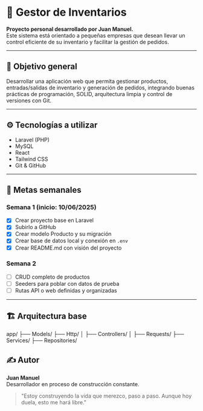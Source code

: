 # 🧠 Gestor de Inventarios

**Proyecto personal desarrollado por Juan Manuel.**  
Este sistema está orientado a pequeñas empresas que desean llevar un control eficiente de su inventario y facilitar la gestión de pedidos.

---

## 🚀 Objetivo general

Desarrollar una aplicación web que permita gestionar productos, entradas/salidas de inventario y generación de pedidos, integrando buenas prácticas de programación, SOLID, arquitectura limpia y control de versiones con Git.

---

## ⚙️ Tecnologías a utilizar

- Laravel (PHP)
- MySQL
- React
- Tailwind CSS
- Git & GitHub

---

## 📅 Metas semanales

### Semana 1 (inicio: 10/06/2025)
- [x] Crear proyecto base en Laravel
- [x] Subirlo a GitHub
- [x] Crear modelo Producto y su migración
- [x] Crear base de datos local y conexión en `.env`
- [x] Crear README.md con visión del proyecto

### Semana 2
- [ ] CRUD completo de productos
- [ ] Seeders para poblar con datos de prueba
- [ ] Rutas API o web definidas y organizadas

---

## 🏗️ Arquitectura base
app/
├── Models/
├── Http/
│ ├── Controllers/
│ ├── Requests/
├── Services/
├── Repositories/

## ✍️ Autor

**Juan Manuel**  
Desarrollador en proceso de construcción constante.  
> "Estoy construyendo la vida que merezco, paso a paso. Aunque hoy duela, esto me hará libre."

